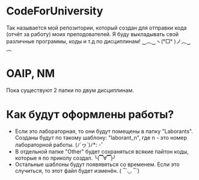 # CodeForUniversity
Так называется мой репозитории, который создан для отправки кода (отчёт за работу) моих преподователей.
Я буду выкладывать свой различные программы, коды и т.д по дисциплинам! ‿︵‿ヽ(°□° )ノ︵‿︵
# OAIP, NM
Пока существуют 2 папки по двум дисциплинам.
# Как будут оформлены работы?
- Если это лабораторная, то они будут помещены в папку "Laborants". Созданы будут по такому шаблону: "laborant_n", где n - это номер лабораторной работы. (ﾉ´ヮ`)ﾉ*: ･ﾟ
- В отдельной папке "Other" будет сохраняться всякие пайтон коды, которые я по приколу создал. ╰(▔∀▔)╯
- Остальные шаблоны будут появявяться со временем. Если это случиться, то этот файл будет изменён. ( ‾́ ◡ ‾́ )
